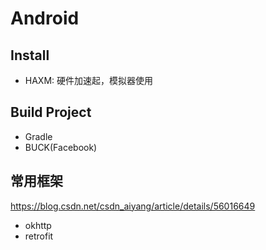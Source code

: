 # Android
## Install
- HAXM: 硬件加速起，模拟器使用
## Build Project
- Gradle
- BUCK(Facebook)
## 常用框架
https://blog.csdn.net/csdn_aiyang/article/details/56016649
- okhttp
- retrofit